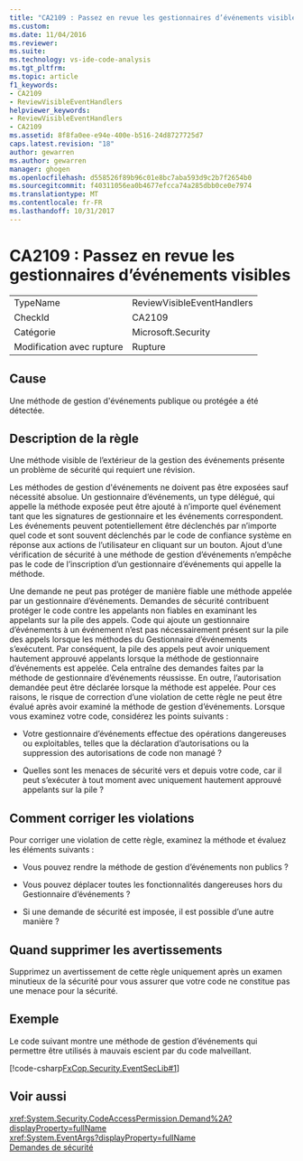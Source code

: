 ```yaml
---
title: "CA2109 : Passez en revue les gestionnaires d’événements visibles | Documents Microsoft"
ms.custom: 
ms.date: 11/04/2016
ms.reviewer: 
ms.suite: 
ms.technology: vs-ide-code-analysis
ms.tgt_pltfrm: 
ms.topic: article
f1_keywords:
- CA2109
- ReviewVisibleEventHandlers
helpviewer_keywords:
- ReviewVisibleEventHandlers
- CA2109
ms.assetid: 8f8fa0ee-e94e-400e-b516-24d8727725d7
caps.latest.revision: "18"
author: gewarren
ms.author: gewarren
manager: ghogen
ms.openlocfilehash: d558526f89b96c01e8bc7aba593d9c2b7f2654b0
ms.sourcegitcommit: f40311056ea0b4677efcca74a285dbb0ce0e7974
ms.translationtype: MT
ms.contentlocale: fr-FR
ms.lasthandoff: 10/31/2017
---
```

# <a name="ca2109-review-visible-event-handlers"></a>CA2109 : Passez en revue les gestionnaires d’événements visibles
|||  
|-|-|  
|TypeName|ReviewVisibleEventHandlers|  
|CheckId|CA2109|  
|Catégorie|Microsoft.Security|  
|Modification avec rupture|Rupture|  
  
## <a name="cause"></a>Cause  
 Une méthode de gestion d'événements publique ou protégée a été détectée.  
  
## <a name="rule-description"></a>Description de la règle  
 Une méthode visible de l’extérieur de la gestion des événements présente un problème de sécurité qui requiert une révision.  
  
 Les méthodes de gestion d'événements ne doivent pas être exposées sauf nécessité absolue. Un gestionnaire d’événements, un type délégué, qui appelle la méthode exposée peut être ajouté à n’importe quel événement tant que les signatures de gestionnaire et les événements correspondent. Les événements peuvent potentiellement être déclenchés par n’importe quel code et sont souvent déclenchés par le code de confiance système en réponse aux actions de l’utilisateur en cliquant sur un bouton. Ajout d’une vérification de sécurité à une méthode de gestion d’événements n’empêche pas le code de l’inscription d’un gestionnaire d’événements qui appelle la méthode.  
  
 Une demande ne peut pas protéger de manière fiable une méthode appelée par un gestionnaire d’événements. Demandes de sécurité contribuent protéger le code contre les appelants non fiables en examinant les appelants sur la pile des appels. Code qui ajoute un gestionnaire d’événements à un événement n’est pas nécessairement présent sur la pile des appels lorsque les méthodes du Gestionnaire d’événements s’exécutent. Par conséquent, la pile des appels peut avoir uniquement hautement approuvé appelants lorsque la méthode de gestionnaire d’événements est appelée. Cela entraîne des demandes faites par la méthode de gestionnaire d’événements réussisse. En outre, l’autorisation demandée peut être déclarée lorsque la méthode est appelée. Pour ces raisons, le risque de correction d’une violation de cette règle ne peut être évalué après avoir examiné la méthode de gestion d’événements. Lorsque vous examinez votre code, considérez les points suivants :  
  
-   Votre gestionnaire d’événements effectue des opérations dangereuses ou exploitables, telles que la déclaration d’autorisations ou la suppression des autorisations de code non managé ?  
  
-   Quelles sont les menaces de sécurité vers et depuis votre code, car il peut s’exécuter à tout moment avec uniquement hautement approuvé appelants sur la pile ?  
  
## <a name="how-to-fix-violations"></a>Comment corriger les violations  
 Pour corriger une violation de cette règle, examinez la méthode et évaluez les éléments suivants :  
  
-   Vous pouvez rendre la méthode de gestion d’événements non publics ?  
  
-   Vous pouvez déplacer toutes les fonctionnalités dangereuses hors du Gestionnaire d’événements ?  
  
-   Si une demande de sécurité est imposée, il est possible d’une autre manière ?  
  
## <a name="when-to-suppress-warnings"></a>Quand supprimer les avertissements  
 Supprimez un avertissement de cette règle uniquement après un examen minutieux de la sécurité pour vous assurer que votre code ne constitue pas une menace pour la sécurité.  
  
## <a name="example"></a>Exemple  
 Le code suivant montre une méthode de gestion d’événements qui permettre être utilisés à mauvais escient par du code malveillant.  
  
 [!code-csharp[FxCop.Security.EventSecLib#1](../code-quality/codesnippet/CSharp/ca2109-review-visible-event-handlers_1.cs)]  
  
## <a name="see-also"></a>Voir aussi  
 <xref:System.Security.CodeAccessPermission.Demand%2A?displayProperty=fullName>   
 <xref:System.EventArgs?displayProperty=fullName>   
 [Demandes de sécurité](http://msdn.microsoft.com/en-us/324c14f8-54ff-494d-9fd1-bfd20962c8ba)